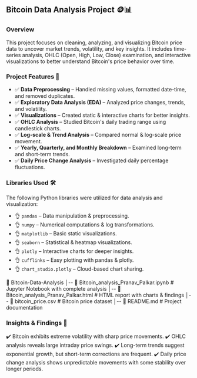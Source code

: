 ## Bitcoin Data Analysis Project 🪙📊

### Overview
This project focuses on cleaning, analyzing, and visualizing Bitcoin price data to uncover market trends, volatility, and key insights. It includes time-series analysis, OHLC (Open, High, Low, Close) examination, and interactive visualizations to better understand Bitcoin's price behavior over time.


### Project Features 🚀
- ✅ **Data Preprocessing** – Handled missing values, formatted date-time, and removed duplicates.
- ✅ **Exploratory Data Analysis (EDA)** – Analyzed price changes, trends, and volatility.
- ✅ **Visualizations** – Created static & interactive charts for better insights.
- ✅ **OHLC Analysis** – Studied Bitcoin's daily trading range using candlestick charts.
- ✅ **Log-scale & Trend Analysis** – Compared normal & log-scale price movement.
- ✅ **Yearly, Quarterly, and Monthly Breakdown** – Examined long-term and short-term trends.
- ✅ **Daily Price Change Analysis** – Investigated daily percentage fluctuations.

### Libraries Used 🛠️
The following Python libraries were utilized for data analysis and visualization:
- 👌 `pandas` – Data manipulation & preprocessing.
- 👌 `numpy` – Numerical computations & log transformations.
- 👌 `matplotlib` – Basic static visualizations.
- 👌 `seaborn` – Statistical & heatmap visualizations.
- 👌 `plotly` – Interactive charts for deeper insights.
- 👌 `cufflinks` – Easy plotting with pandas & plotly.
- 👌 `chart_studio.plotly` – Cloud-based chart sharing.

📁 Bitcoin-Data-Analysis
│-- 📜 Bitcoin_analysis_Pranav_Palkar.ipynb   # Jupyter Notebook with complete analysis
│-- 📜 Bitcoin_analysis_Pranav_Palkar.html    # HTML report with charts & findings
│-- 📜 bitcoin_price.csv                      # Bitcoin price dataset
│-- 📜 README.md                              # Project documentation

### Insights & Findings 🔎
✔️ Bitcoin exhibits extreme volatility with sharp price movements.
✔️ OHLC analysis reveals large intraday price swings.
✔️ Long-term trends suggest exponential growth, but short-term corrections are frequent.
✔️ Daily price change analysis shows unpredictable movements with some stability over longer periods.

